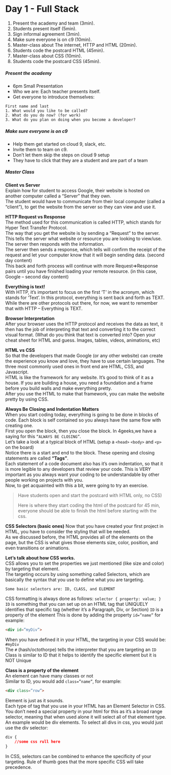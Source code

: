 # Day 1 - Full Stack

1. Present the academy and team (3min).
2. Students present itself (5min).
3. Sign informal agreement (3min).
4. Make sure everyone is on c9 (10min).
5. Master-class about The internet, HTTP and HTML (20min).
5. Students code the postcard HTML (45min).
6. Master-class about CSS (10min).
7. Students code the postcard CSS (45min).

##### Present the academy
- 6pm Small Presentation
- Who we are: Each teacher presents itself.
- Get everyone to introduce themselves:
```
First name and last
1. What would you like to be called?
2. What do you do now? (for work)
3. What do you plan on doing when you become a developer?
```
##### Make sure everyone is on c9
- Help them get started on cloud 9, slack, etc.
- Invite them to team on c9.
- Don’t let them skip the steps on cloud 9 setup
- They have to click that they are a student and are part of a team
 
##### Master Class
 
**Client vs Server**  
Explain how for student to access Google, their website is hosted on another computer called a “Server” that they own.  
The student would have to communicate from their local computer (called a “client”), to get the website from the server so they can view and use it.

**HTTP Request vs Response**  
The method used for this communication is called HTTP, which stands for Hyper Text Transfer Protocol.  
The way that you get the website is by sending a “Request” to the server. This tells the server what website or resource you are looking to view/use. The server then responds with the information.  
The server then sends a response, which tells will confirm the receipt of the request and let your computer know that it will begin sending data. (second day content)  
This back and forth process will continue with more Request=>Response pairs until you have finished loading your remote resource. (in this case, Google – second day content)

**Everything is text!**  
With HTTP, it’s important to focus on the first ‘T’ in the acronym, which stands for ‘Text’. In this protocol, everything is sent back and forth as TEXT.  
While there are other protocols out there, for now, we want to remember that with HTTP – Everything is TEXT.

**Browser Interpretation**  
After your browser uses the HTTP protocol and receives the data as text, it then has the job of interpreting that text and converting it to the correct visual format. (What do you think that text is converted into? Open your cheat sheet for HTML and guess. Images, tables, videos, animations, etc)

**HTML vs CSS**  
So that the developers that made Google (or any other website) can create the experience you know and love, they have to use certain languages. The three most commonly used ones in front end are HTML, CSS, and Javascript.  
HTML is like the framework for any website. It’s good to think of it as a house. If you are building a house, you need a foundation and a frame before you build walls and make everything pretty.   
After you use the HTML to make that framework, you can make the website pretty by using CSS.  

**Always Be Closing and Indentation Matters**  
When you start coding today, everything is going to be done in blocks of code. Each block is self contained so you always have the same flow with creating one.  
First you open the block, then you close the block. In 4geeks,we have a saying for this `“ALWAYS BE CLOSING”`.   
Let’s take a look at a typical block of HTML (setup a `<head>` `<body>` and `<p>` on the board)  
Notice there is a start and end to the block. These opening and closing statements are called **“Tags”**.  
Each statement of a code document also has it’s own indentation, so that it is more legible to any developers that review your code. This is VERY important as you always want your coding to be understandable by other people working on projects with you.  
Now, to get acquainted with this a bit, were going to try an exercise.  

> Have students open and start the postcard with HTML only, no CSS) 
>
> Here is where they start coding the html of the postcard for 45 min, everyone should be able to finish the html before starting with the css.
 
 
**CSS Selectors (basic ones)**
Now that you have created your first project in HTML, you have to consider the styling that will be needed.  
As we discussed before, the HTML provides all of the elements on the page, but the CSS is what gives those elements size, color, position, and even transitions or animations.  

**Let’s talk about how CSS works.**  
CSS allows you to set the properties we just mentioned (like size and color) by targeting that element.  
The targeting occurs by using something called Selectors, which are basically the syntax that you use to define what you are targeting.  
```
Some basic selectors are: ID, CLASS, and ELEMENT  
```
CSS formatting is always done as follows:
```selector { property: value; }```
`ID` is something that you can set up on an HTML tag that UNIQUELY identifies that specific tag (whether it’s a Paragraph, Div, or Section)
`ID` is a property of the element
This is done by adding the property `id=”name”` for example:
```html
<div id=”myDiv”>
```
When you have defined it in your HTML, the targeting in your CSS would be: `#myDiv`  
The `#` (hash/octothorpe) tells the interpreter that you are targeting an `ID`  
Class is similar to ID that it helps to identify the specific element but it is NOT Unique  

**Class is a property of the element**  
An element can have many classes or not  
Similar to ID, you would add `class=”name”`, for example: 
```html
<div class=”row”>
```
Element is just as it sounds.  
Each type of tag that you use in your HTML has an Element Selector in CSS.  
You don’t need a special property in your html for this as it’s a broad range selector, meaning that when used alone it will select all of that element type.  
An example would be div elements. To select all divs in css, you would just use the div selector:
```css
div { 
    //some css rull here
}  
```
In CSS, selectors can be combined to enhance the specificity of your targeting. Rule of thumb goes that the more specific CSS will take precedence.  
